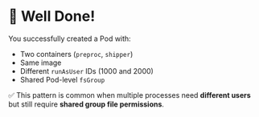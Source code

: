# 🎉 Well Done!

You successfully created a Pod with:

- Two containers (`preproc`, `shipper`)
- Same image
- Different `runAsUser` IDs (1000 and 2000)
- Shared Pod-level `fsGroup`

✅ This pattern is common when multiple processes need **different users** but still require **shared group file permissions**.
